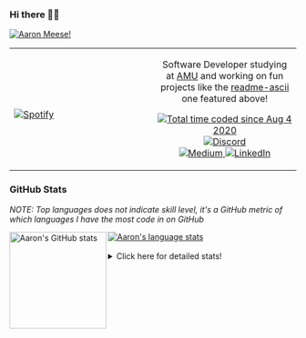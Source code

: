 ### Hi there 👋🏻
[![Aaron Meese!](https://user-images.githubusercontent.com/17814535/88975338-a2aabf00-d27f-11ea-963f-8a19608716b4.png)](https://github.com/ajmeese7/readme-ascii "README ASCII")

<!-- Modified from project here: https://github.com/novatorem/novatorem -->
<table width="100%"> 
  <tr>
  <td width="50%">
      
&nbsp; <br> [![Spotify](https://ajmeese7.vercel.app/api/spotify)](https://open.spotify.com/user/ajmeese)

  </td>
  <td width="50%">
    <p align="center">
    Software Developer studying at <a href="https://www.amu.apus.edu/">AMU</a> and working on fun 
    projects like the <a href="https://github.com/ajmeese7/readme-ascii">readme-ascii</a> one featured above!
    </p>
    <p align="center">
      <a href="https://wakatime.com/@f726891d-3b02-46cd-9b60-e8c59f9e2b14">
        <img src="https://wakatime.com/badge/user/f726891d-3b02-46cd-9b60-e8c59f9e2b14.svg" alt="Total time coded since Aug 4 2020" title="WakaTime" />
      </a>
      <a href="http://link.aaronmeese.com/discord">
        <img src="https://img.shields.io/badge/discord-ajmeese7%234835-369?style=flat-square&logo=discord&logoColor=white&color=purple" alt="Discord" title="Discord">
      </a>
      <br />
      <a href="https://link.aaronmeese.com/medium">
        <img src="https://img.shields.io/badge/medium-ajmeese7-1DB954?style=flat-square&logo=medium&logoColor=white" alt="Medium" title="Medium">
      </a>
      <a href="https://link.aaronmeese.com/linkedin">
        <img src="https://img.shields.io/badge/linkedIn-aaronmeese-1DB954?style=flat-square&logo=linkedin&logoColor=white&color=blue" alt="LinkedIn" title="LinkedIn">
      </a>
    </p>
  </td>

</table>

[//]: <> (The `&nbsp;` is to have Aphelion take up more space)

### GitHub Stats ###
*NOTE: Top languages does not indicate skill level, it's a GitHub metric of which languages I have the most code in on GitHub*

<a href="https://profile-summary-for-github.com/user/ajmeese7">
  <img align="left" height="170px" src="https://github-readme-stats.vercel.app/api?username=ajmeese7&show_icons=true&line_height=27&count_private=true&include_all_commits=true" alt="Aaron's GitHub stats"/>
  <img src="https://github-readme-stats.vercel.app/api/top-langs/?username=ajmeese7&hide_langs_below=5&layout=compact" alt="Aaron's language stats"/>
</a>

<br />
<br />
<details>
<summary>Click here for detailed stats!</summary>

### :zap: Recent Activity
<!--START_SECTION:activity-->
1. ❗️ Opened issue [#14](https://github.com/os-js/osjs-cli/issues/14) in [os-js/osjs-cli](https://github.com/os-js/osjs-cli)
2. 🎉 Merged PR [#6](https://github.com/meese-enterprises/website/pull/6) in [meese-enterprises/website](https://github.com/meese-enterprises/website)
3. 🎉 Merged PR [#5](https://github.com/meese-enterprises/website/pull/5) in [meese-enterprises/website](https://github.com/meese-enterprises/website)
4. 💪 Opened PR [#5](https://github.com/stefanjudis/contentful-graphql-playground-app/pull/5) in [stefanjudis/contentful-graphql-playground-app](https://github.com/stefanjudis/contentful-graphql-playground-app)
5. 🎉 Merged PR [#4](https://github.com/meese-enterprises/website/pull/4) in [meese-enterprises/website](https://github.com/meese-enterprises/website)
<!--END_SECTION:activity-->

### 🧐 Waka Stats
<!--START_SECTION:waka-->
![Code Time](http://img.shields.io/badge/Code%20Time-881%20hrs%2016%20mins-blue)

**🐱 My GitHub Data** 

> 🏆 400 Contributions in the Year 2022
 > 
> 📦 355.7 kB Used in GitHub's Storage 
 > 
> 💼 Opted to Hire
 > 
> 📜 67 Public Repositories 
 > 
> 🔑 22 Private Repositories  
 > 
**I'm an Early 🐤** 

```text
🌞 Morning    245 commits    ██████░░░░░░░░░░░░░░░░░░░   25.9% 
🌆 Daytime    360 commits    █████████░░░░░░░░░░░░░░░░   38.05% 
🌃 Evening    326 commits    ████████░░░░░░░░░░░░░░░░░   34.46% 
🌙 Night      15 commits     ░░░░░░░░░░░░░░░░░░░░░░░░░   1.59%

```
📅 **I'm Most Productive on Sunday** 

```text
Monday       113 commits    ███░░░░░░░░░░░░░░░░░░░░░░   11.95% 
Tuesday      141 commits    ███░░░░░░░░░░░░░░░░░░░░░░   14.9% 
Wednesday    115 commits    ███░░░░░░░░░░░░░░░░░░░░░░   12.16% 
Thursday     123 commits    ███░░░░░░░░░░░░░░░░░░░░░░   13.0% 
Friday       120 commits    ███░░░░░░░░░░░░░░░░░░░░░░   12.68% 
Saturday     164 commits    ████░░░░░░░░░░░░░░░░░░░░░   17.34% 
Sunday       170 commits    ████░░░░░░░░░░░░░░░░░░░░░   17.97%

```


📊 **This Week I Spent My Time On** 

```text
⌚︎ Time Zone: America/New_York

💬 Programming Languages: 
JavaScript               19 hrs 5 mins       ███████████░░░░░░░░░░░░░░   44.34% 
HTML                     6 hrs 30 mins       ███░░░░░░░░░░░░░░░░░░░░░░   15.13% 
JSON                     5 hrs 39 mins       ███░░░░░░░░░░░░░░░░░░░░░░   13.13% 
TypeScript               3 hrs 55 mins       ██░░░░░░░░░░░░░░░░░░░░░░░   9.13% 
CSS                      3 hrs 2 mins        █░░░░░░░░░░░░░░░░░░░░░░░░   7.06%

🐱‍💻 Projects: 
meese.enterprises        13 hrs 14 mins      ███████░░░░░░░░░░░░░░░░░░   30.76% 
cyberpunk-logo-generator 7 hrs 15 mins       ████░░░░░░░░░░░░░░░░░░░░░   16.85% 
aaronmeese.com           6 hrs 5 mins        ███░░░░░░░░░░░░░░░░░░░░░░   14.14% 
karameese.com            4 hrs 40 mins       ██░░░░░░░░░░░░░░░░░░░░░░░   10.85% 
desktop-background       2 hrs 40 mins       █░░░░░░░░░░░░░░░░░░░░░░░░   6.23%

```

**I Mostly Code in JavaScript** 

```text
JavaScript               32 repos            █████████████░░░░░░░░░░░░   52.46% 
HTML                     8 repos             ███░░░░░░░░░░░░░░░░░░░░░░   13.11% 
Java                     4 repos             █░░░░░░░░░░░░░░░░░░░░░░░░   6.56% 
Python                   4 repos             █░░░░░░░░░░░░░░░░░░░░░░░░   6.56% 
Elixir                   2 repos             ░░░░░░░░░░░░░░░░░░░░░░░░░   3.28%

```



 Last Updated on 28/03/2022 00:07:00 UTC
<!--END_SECTION:waka-->
</details>
